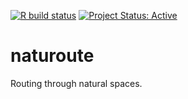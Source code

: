 <!-- README.md is generated from README.Rmd. Please edit that file -->

[![R build
status](https://github.com/UrbanAnalyst/naturoute/workflows/R-CMD-check/badge.svg)](https://github.com/UrbanAnalyst/naturoute/actions?query=workflow%3AR-CMD-check)
[![Project Status:
Active](https://www.repostatus.org/badges/latest/active.svg)](https://www.repostatus.org/#active)

# naturoute

Routing through natural spaces.

